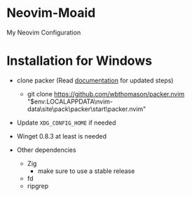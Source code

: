 # Neovim-Moaid
My Neovim Configuration


# Installation for Windows
* clone packer (Read [documentation](https://github.com/wbthomason/packer.nvim) for updated steps)
	* git clone https://github.com/wbthomason/packer.nvim "$env:LOCALAPPDATA\nvim-data\site\pack\packer\start\packer.nvim"
	
* Update `XDG_CONFIG_HOME` if needed

* Winget 0.8.3 at least is needed

* Other dependencies
	* Zig
		* make sure to use a stable release
	* fd
	* ripgrep
